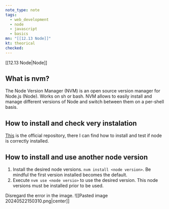 ```yaml
---
note_type: note
tags:
  - web_development
  - node
  - javascript
  - basics
mn: "[[12.13 Node]]"
kt: theorical
checked: 
---
```

[[12.13 Node|Node]]

## What is nvm?
The Node Version Manager (NVM) is an open source version manager for Node.js (Node). Works on sh or bash. NVM allows to easily install and manage different versions of Node and switch between them on a per-shell basis.

## How to install and check very instalation
[This](https://github.com/nvm-sh/nvm?tab=readme-ov-file#installing-and-updating) is the official repository, there I can find how to install and test if node is correctly installed. 

## How to install and use another node version
1. Install the desired node versions. `nvm install <node version>`. Be mindful the first version installed becomes the default. 
2. Execute `nvm use <node versio>` to use the desired version. This node versions must be installed prior to be used. 

Disregard the error in the image. 
![[Pasted image 20240522150310.png|center]]